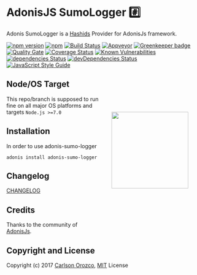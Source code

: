 # AdonisJS SumoLogger :hash:

Adonis SumoLogger is a [Hashids](https://github.com/ivanakimov/hashids.js) Provider for AdonisJs framework.

[![npm version](https://badge.fury.io/js/adonis-sumo-logger.svg)](https://badge.fury.io/js/adonis-sumo-logger)
[![npm](https://img.shields.io/npm/dt/adonis-sumo-logger.svg)](https://www.npmjs.com/package/adonis-sumo-logger)
[![Build Status](https://travis-ci.org/carlsonorozco/adonis-sumo-logger.svg?branch=master)](https://travis-ci.org/carlsonorozco/adonis-sumo-logger)
[![Appveyor](https://img.shields.io/appveyor/ci/carlsonorozco/adonis-sumo-logger/master.svg?style=flat-square)](https://ci.appveyor.com/project/carlsonorozco/adonis-sumo-logger)
[![Greenkeeper badge](https://badges.greenkeeper.io/carlsonorozco/adonis-sumo-logger.svg)](https://greenkeeper.io/)
[![Quality Gate](https://sonarqube.com/api/badges/gate?key=adonis-sumo-logger)](https://sonarcloud.io/dashboard?id=adonis-sumo-logger)
[![Coverage Status](https://coveralls.io/repos/github/carlsonorozco/adonis-sumo-logger/badge.svg?branch=master)](https://coveralls.io/github/carlsonorozco/adonis-sumo-logger?branch=master)
[![Known Vulnerabilities](https://snyk.io/test/github/carlsonorozco/adonis-sumo-logger/badge.svg)](https://snyk.io/test/github/carlsonorozco/adonis-sumo-logger)
[![dependencies Status](https://david-dm.org/carlsonorozco/adonis-sumo-logger/status.svg)](https://david-dm.org/carlsonorozco/adonis-sumo-logger)
[![devDependencies Status](https://david-dm.org/carlsonorozco/adonis-sumo-logger/dev-status.svg)](https://david-dm.org/carlsonorozco/adonis-sumo-logger?type=dev)
[![JavaScript Style Guide](https://img.shields.io/badge/code%20style-standard-brightgreen.svg)](http://standardjs.com/)

<img src="http://res.cloudinary.com/adonisjs/image/upload/q_100/v1497112678/adonis-purple_pzkmzt.svg" width="200px" align="right" hspace="30px" vspace="100px">

## Node/OS Target

This repo/branch is supposed to run fine on all major OS platforms and targets `Node.js >=7.0`

## Installation

In order to use adonis-sumo-logger

```
adonis install adonis-sumo-logger
```

## Changelog

[CHANGELOG](CHANGELOG.md)

## Credits

Thanks to the community of [AdonisJs](http://www.adonisjs.com/).

## Copyright and License

Copyright (c) 2017 [Carlson Orozco](http://carlsonorozco.com/), [MIT](LICENSE.md) License
